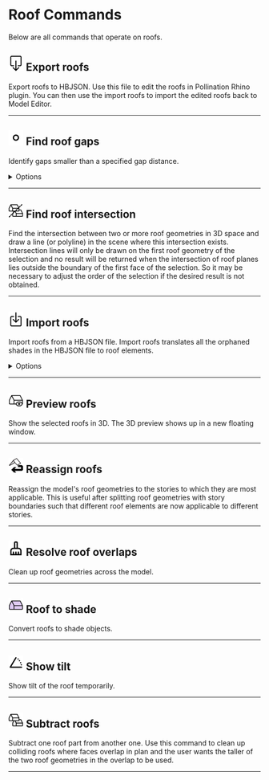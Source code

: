 # Roof Commands

Below are all commands that operate on roofs.

## <img src="images/export-roofs.svg" width="30" height="30"> Export roofs

Export roofs to HBJSON. Use this file to edit the roofs in Pollination Rhino plugin. You can then use the import roofs to import the edited roofs back to Model Editor.

---

## <img src="images/find-adjacency-gaps.svg" width="30" height="30"> Find roof gaps

Identify gaps smaller than a specified gap distance.

<details>

<summary>Options</summary>

**Gap Distance**

  The maximum distance between two roofs that is considered an unwanted adjacency gap. Differences between roofs that are higher than this distance are considered meaningful separations between roofs that should be preserved. Typical recommended values might be around 15 cm or 6''.

</details>

---

## <img src="images/int-roof.svg" width="30" height="30"> Find roof intersection

Find the intersection between two or more roof geometries in 3D space and draw a line (or polyline) in the scene where this intersection exists. Intersection lines will only be drawn on the first roof geometry of the selection and no result will be returned when the intersection of roof planes lies outside the boundary of the first face of the selection. So it may be necessary to adjust the order of the selection if the desired result is not obtained.

---

## <img src="images/import-roofs.svg" width="30" height="30"> Import roofs

Import roofs from a HBJSON file. Import roofs translates all the orphaned shades in the HBJSON file to roof elements.

<details>

<summary>Options</summary>

**Replace Current Roofs**

  Select to have all of the roofs currently within the model replaced by the new roof geometries in the imported HBJSON file. If deselected, the roofs will simply be added to the current roof geometries in the model.

</details>

---

## <img src="images/prev-roof.svg" width="30" height="30"> Preview roofs

Show the selected roofs in 3D. The 3D preview shows up in a new floating window.

---

## <img src="images/reassign-roofs.svg" width="30" height="30"> Reassign roofs

Reassign the model's roof geometries to the stories to which they are most applicable. This is useful after splitting roof geometries with story boundaries such that different roof elements are now applicable to different stories.

---

## <img src="images/resolve-roof-overlaps.svg" width="30" height="30"> Resolve roof overlaps

Clean up roof geometries across the model.

---

## <img src="images/shade-roof.svg" width="30" height="30"> Roof to shade

Convert roofs to shade objects.

---

## <img src="images/show-tilt.svg" width="30" height="30"> Show tilt

Show tilt of the roof temporarily.

---

## <img src="images/diff-roof.svg" width="30" height="30"> Subtract roofs

Subtract one roof part from another one. Use this command to clean up colliding roofs where faces overlap in plan and the user wants the taller of the two roof geometries in the overlap to be used.

---